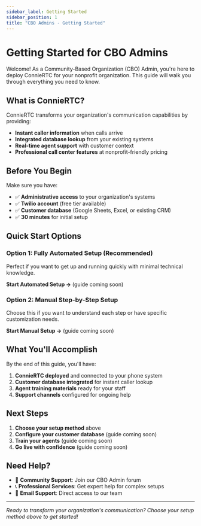 ```yaml
---
sidebar_label: Getting Started
sidebar_position: 1
title: "CBO Admins - Getting Started"
---
```


# Getting Started for CBO Admins

Welcome! As a Community-Based Organization (CBO) Admin, you're here to deploy ConnieRTC for your nonprofit organization. This guide will walk you through everything you need to know.

## What is ConnieRTC?

ConnieRTC transforms your organization's communication capabilities by providing:
- **Instant caller information** when calls arrive
- **Integrated database lookup** from your existing systems
- **Real-time agent support** with customer context
- **Professional call center features** at nonprofit-friendly pricing

## Before You Begin

Make sure you have:
- ✅ **Administrative access** to your organization's systems
- ✅ **Twilio account** (free tier available)
- ✅ **Customer database** (Google Sheets, Excel, or existing CRM)
- ✅ **30 minutes** for initial setup

## Quick Start Options

### Option 1: Fully Automated Setup (Recommended)
Perfect if you want to get up and running quickly with minimal technical knowledge.

**Start Automated Setup →** (guide coming soon)

### Option 2: Manual Step-by-Step Setup
Choose this if you want to understand each step or have specific customization needs.

**Start Manual Setup →** (guide coming soon)

## What You'll Accomplish

By the end of this guide, you'll have:
1. **ConnieRTC deployed** and connected to your phone system
2. **Customer database integrated** for instant caller lookup
3. **Agent training materials** ready for your staff
4. **Support channels** configured for ongoing help

## Next Steps

1. **Choose your setup method** above
2. **Configure your customer database** (guide coming soon)
3. **Train your agents** (guide coming soon)
4. **Go live with confidence** (guide coming soon)

## Need Help?

- 💬 **Community Support**: Join our CBO Admin forum
- 📞 **Professional Services**: Get expert help for complex setups
- 📧 **Email Support**: Direct access to our team

---

*Ready to transform your organization's communication? Choose your setup method above to get started!*